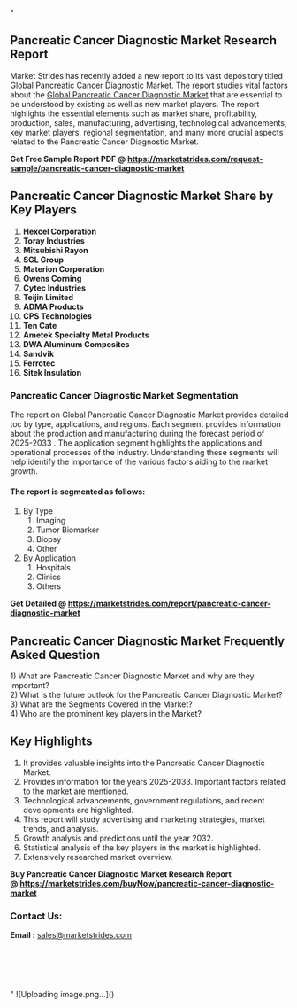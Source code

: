 "<h2>Pancreatic Cancer Diagnostic Market Research Report</h2>
<p>Market Strides has recently added a new report to its vast depository titled Global Pancreatic Cancer Diagnostic Market. The report studies vital factors about the&nbsp;<a href=https://marketstrides.com/report/pancreatic-cancer-diagnostic-market>Global Pancreatic Cancer Diagnostic Market</a>&nbsp;that are essential to be understood by existing as well as new market players. The report highlights the essential elements such as market share, profitability, production, sales, manufacturing, advertising, technological advancements, key market players, regional segmentation, and many more crucial aspects related to the Pancreatic Cancer Diagnostic Market.</p>
<p><strong>Get Free Sample Report PDF @&nbsp;<a href=https://marketstrides.com/request-sample/pancreatic-cancer-diagnostic-market>https://marketstrides.com/request-sample/pancreatic-cancer-diagnostic-market</a></strong></p>
<h2><strong>Pancreatic Cancer Diagnostic Market Share by Key Players</strong></h2>
<p><strong><ol><li>Hexcel Corporation</li><li>Toray Industries</li><li>Mitsubishi Rayon</li><li>SGL Group</li><li>Materion Corporation</li><li>Owens Corning</li><li>Cytec Industries</li><li>Teijin Limited</li><li>ADMA Products</li><li>CPS Technologies</li><li>Ten Cate</li><li>Ametek Specialty Metal Products</li><li>DWA Aluminum Composites</li><li>Sandvik</li><li>Ferrotec</li><li>Sitek Insulation</li></ol></strong></p>
<h3><strong>Pancreatic Cancer Diagnostic Market Segmentation</strong></h3>
<p>The report on Global Pancreatic Cancer Diagnostic Market provides detailed toc by type, applications, and regions. Each segment provides information about the production and manufacturing during the forecast period of 2025-2033
. The application segment highlights the applications and operational processes of the industry. Understanding these segments will help identify the importance of the various factors aiding to the market growth.</p>
<h4>The report is segmented as follows:</h4>
<p><ol><li>By Type<ol><li>Imaging</li><li>Tumor Biomarker</li><li>Biopsy</li><li>Other</li></ol></li><li>By Application<ol><li>Hospitals</li><li>Clinics</li><li>Others</li></ol></li></ol></p>
<p><strong>Get Detailed @&nbsp;<a href=https://marketstrides.com/report/pancreatic-cancer-diagnostic-market>https://marketstrides.com/report/pancreatic-cancer-diagnostic-market</a></strong></p>
<h2 class=""clr-white mb-3""><strong>Pancreatic Cancer Diagnostic Market Frequently Asked Question</strong></h2>
<div class=""card-header"">1) What are&nbsp;Pancreatic Cancer Diagnostic Market and why are they important?
<div class=""card"">
<div class=""card-header"">2) What is the future outlook for the Pancreatic Cancer Diagnostic Market?</div>
</div>
</div>
<div class=""card-header"">3) What are the Segments Covered in the Market?</div>
<div class=""card-header"">4) Who are the prominent key players in the Market?</div>
<h2><strong>Key Highlights</strong></h2>
<div class=""card-header"">
<ol>
<li>It provides valuable insights into the Pancreatic Cancer Diagnostic Market.</li>
<li>Provides information for the years 2025-2033. Important factors related to the market are mentioned.</li>
<li>Technological advancements, government regulations, and recent developments are highlighted.</li>
<li>This report will study advertising and marketing strategies, market trends, and analysis.</li>
<li>Growth analysis and predictions until the year 2032.</li>
<li>Statistical analysis of the key players in the market is highlighted.</li>
<li>Extensively researched market overview.</li>
</ol>
<p><strong>Buy Pancreatic Cancer Diagnostic Market Research Report @&nbsp;<a href=https://marketstrides.com/buyNow/pancreatic-cancer-diagnostic-market>https://marketstrides.com/buyNow/pancreatic-cancer-diagnostic-market</a></strong></p>
<h3>Contact Us:</h3>
<p><strong>Email :</strong> <a href=mailto:sales@marketstrides.com>sales@marketstrides.com</a></p>
</div>
<p>&nbsp;</p>
<h3>&nbsp;</h3>"
![Uploading image.png…]()
